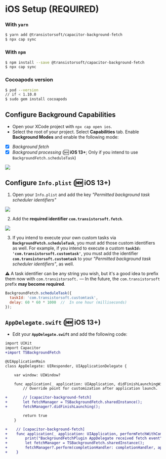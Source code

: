 # iOS Setup (REQUIRED)

### With `yarn`

```bash
$ yarn add @transistorsoft/capacitor-background-fetch
$ npx cap sync
```

### With `npm`
```bash
$ npm install --save @transistorsoft/capacitor-background-fetch
$ npx cap sync
```

### Cocoapods version

```bash
$ pod --version
// if < 1.10.0
$ sudo gem install cocoapods
```

## Configure Background Capabilities

- Open your XCode project with `npx cap open ios`.
- Select the root of your project.  Select **Capabilities** tab.  Enable **Background Modes** and enable the following mode:

- [x] *Background fetch*
- [x] *Background processing* (:new: __iOS 13+__; Only if you intend to use `BackgroundFetch.scheduleTask`)

![](https://dl.dropboxusercontent.com/s/9vik5kxoklk63ob/ios-setup-background-modes.png?dl=1)


## Configure `Info.plist` (:new: __iOS 13+__)
1.  Open your `Info.plist` and add the key *"Permitted background task scheduler identifiers"*

![](https://dl.dropboxusercontent.com/s/t5xfgah2gghqtws/ios-setup-permitted-identifiers.png?dl=1)

2.  Add the **required identifier `com.transistorsoft.fetch`**.

![](https://dl.dropboxusercontent.com/s/kwdio2rr256d852/ios-setup-permitted-identifiers-add.png?dl=1)

3.  If you intend to execute your own custom tasks via **`BackgroundFetch.scheduleTask`**, you must add those custom identifiers as well.  For example, if you intend to execute a custom **`taskId: 'com.transistorsoft.customtask'`**, you must add the identifier **`com.transistorsoft.customtask`** to your *"Permitted background task scheduler identifiers"*, as well.

:warning: A task identifier can be any string you wish, but it's a good idea to prefix them now with `com.transistorsoft.` &mdash;  In the future, the `com.transistorsoft` prefix **may become required**.

```javascript
BackgroundFetch.scheduleTask({
  taskId: 'com.transistorsoft.customtask',
  delay: 60 * 60 * 1000  //  In one hour (milliseconds)
});
```

## `AppDelegate.swift` (:new: __iOS 13+__)

- Edit your __`AppDelegate.swift`__ and add the following code:

```diff
import UIKit
import Capacitor
+import TSBackgroundFetch

@UIApplicationMain
class AppDelegate: UIResponder, UIApplicationDelegate {

    var window: UIWindow?

    func application(_ application: UIApplication, didFinishLaunchingWithOptions launchOptions: [UIApplication.LaunchOptionsKey: Any]?) -> Bool {
        // Override point for customization after application launch.

+       // [capacitor-background-fetch]
+       let fetchManager = TSBackgroundFetch.sharedInstance();
+       fetchManager?.didFinishLaunching();

        return true
    }

+    // [capacitor-background-fetch]
+    func application(_ application: UIApplication, performFetchWithCompletionHandler completionHandler: @escaping (UIBackgroundFetchResult) -> Void) {
+        print("BackgroundFetchPlugin AppDelegate received fetch event");
+        let fetchManager = TSBackgroundFetch.sharedInstance();
+        fetchManager?.perform(completionHandler: completionHandler, applicationState: application.applicationState);
+    }
```
